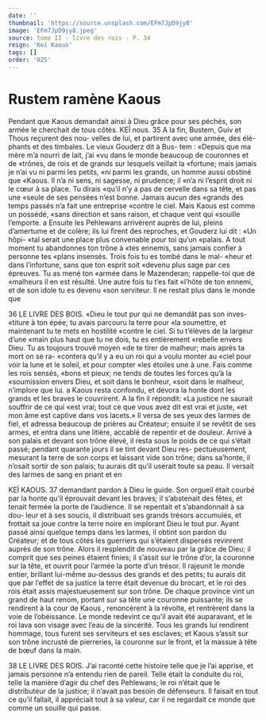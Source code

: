 ```yaml
---
date: ''
thumbnail: 'https://source.unsplash.com/EFm7JpD9jy8'
image: 'EFm7JpD9jy8.jpeg'
source: tome II - livre des rois - P. 34
reign: 'Keï Kaous'
tags: []
order: '025'
---
```


# Rustem ramène Kaous

Pendant que Kaous demandait ainsi à Dieu grâce pour ses péchés, son armée le cherchait de tous côtés.
KEÎ nous. 35
A la fin, Bustem, Guiv et Thous reçurent des nou-
velles de lui, et partirent avec une armée, des élé- phants et des timbales. Le vieux Gouderz dit à Bus- tem : «Depuis que ma mère m’a nourri de lait, j’ai
«vu dans le monde beaucoup de couronnes et de «trônes, de rois et de grands sur lesquels veillait la «fortune; mais jamais je n’ai vu ni parmi les petits,
«ni parmi les grands, un homme aussi obstiné que «Kaous. Il n’a ni sens, ni sagesse, ni prudence; il «n’a ni l’esprit droit ni le cœur à sa place. Tu dirais
«qu’il n’y a pas de cervelle dans sa tête, et pas une
«seule de ses pensées n’est bonne. Jamais aucun des «grands des temps passés n’a fait une entreprise «contre le ciel. Mais Kaous est comme un possédé, «sans direction et sans raison, et chaque vent qui «souille l’emporte. a Ensuite les Pehlewans arrivèrent auprès de lui, pleins d’amertume et de colère; ils lui firent des reproches, et Gouderz lui dit : «Un hôpi- «tal serait une place plus convenable pour toi qu’un «palais. A tout moment tu abandonnes ton trône à «tes ennemis, sans jamais confier à personne tes
«plans insensés. Trois fois tu es tombé dans le mal- «heur et dans l’infortune, sans que ton esprit soit «devenu plus sage par ces épreuves. Tu as mené ton «armée dans le Mazenderan; rappelle-toi que de «malheurs il en est résulté. Une autre fois tu t’es fait
«l’hôte de ton ennemi, et de son idole tu es devenu «son serviteur. Il ne restait plus dans le monde que

36 LE LIVRE DES BOIS.
«Dieu le tout pur qui ne demandât pas son inves- «titure à ton épée; tu avais parcouru la terre pour
«la soumettre, et maintenant tu te mets en hostilité «contre le ciel. Si tu t’élèves de la largeur d’une
«main plus haut que tu ne dois, tu es entièrement «rebelle envers Dieu. Tu as toujours trouvé moyen «de te tirer de malheur; mais après ta mort on se ra- «contera qu’il y a eu un roi qui a voulu monter au «ciel pour voir la lune et le soleil, et pour compter «les étoiles une à une. Fais comme les rois sensés, «bons et pieux; ne tends de toutes les forces qu’à la «soumission envers Dieu, et soit dans le bonheur, «soit dans le malheur, n’implore que lui. a
Kaous resta confondu, et dévora la honte dont les grands et les braves le couvrirent. A la fin il répondit: «La justice ne saurait souffrir de ce qui «est vrai; tout ce que vous avez dit est vrai et juste, «et mon âme est captive dans vos lacets.» Il versa
de ses yeux des larmes de fiel, et adressa beaucoup de prières au Créateur; ensuite il se revêtit de ses armes, et entra dans une litière, accablé de repentir
et de douleur. Arrivé à son palais et devant son trône élevé, il resta sous le poids de ce qui s’était passé;
pendant quarante jours il se tint devant Dieu res-
pectueusement, mesurant la terre de son corps et laissant vide son trône; dans sa’honte, il n’osait sortir
de son palais; tu aurais dit qu’il userait toute sa peau. Il versait des larmes de sang en priant et en

KEÏ KAOUS. 37 demandant pardon à Dieu le guide. Son orgueil était
courbé par la honte qu’il éprouvait devant les braves;
il s’abstenait des fêtes, et tenait fermée la porte de l’audience. Il se repentait et s’abandonnait à sa dou-
leur et à ses soucis, il distribuait ses grands trésors accumulés, et frottait sa joue contre la terre noire en implorant Dieu le tout pur.
Ayant passé ainsi quelque temps dans les larmes, il obtint son pardon du Créateur; et de tous côtés les guerriers qui s’étaient dispersés revinrent auprès de
son trône. Alors il resplendit de nouveau par la grâce de Dieu; il comprit que ses peines étaient finies; il s’assit sur le trône d’or, la couronne sur la tête, et
ouvrit pour l’armée la porte d’un trésor. Il rajeunit
le monde entier, brillant lui-même au-dessus des grands et des petits; tu aurais dit que par l’effet de
sa justice la terre était devenue du brocart, et le roi des rois était assis majestueusement sur son trône.
De chaque province vint un grand de haut renom, portant sur sa tête une couronne puissante; ils se rendirent à la cour de Kaous , renoncèrent à la révolte,
et rentrèrent dans la voie de l’obéissance. Le monde redevint ce qu’il avait été auparavant, et le roi lava
son visage avec l’eau de la sincérité. Tous les grands
lui rendirent hommage, tous furent ses serviteurs et ses esclaves; et Kaous s’assit sur son trône incrusté
de pierreries, la couronne sur le front, et la massue à tête de bœuf dans la main.

38 LE LIVRE DES ROIS.
J’ai raconté cette histoire telle que je l’ai apprise,
et jamais personne n’a entendu rien de pareil. Telle était la conduite du roi, telle la manière d’agir du
chef des Pehlewans; le roi n’était que le distributeur
de la justice; il n’avait pas besoin de défenseurs. Il faisait en tout ce qu’il fallait, il appréciait tout à sa valeur, car il ne regardait ce monde que comme un souille qui passe.
